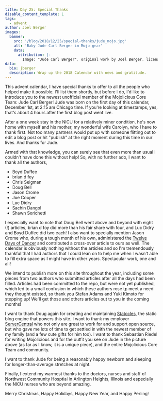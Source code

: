 ```yaml
---
title: Day 25: Special Thanks
disable_content_template: 1
tags:
  - advent
author: Joel Berger
images:
  banner:
    src: '/blog/2018/12/25/special-thanks/jude_mojo.jpg'
    alt: 'Baby Jude Carl Berger in Mojo gear'
    data:
      attribution: |-
        Image: "Jude Carl Berger", original work by Joel Berger, licensed [CC BY-NC-ND 4.0](https://creativecommons.org/licenses/by-nc-nd/4.0/).
data:
  bio: jberger
  description: Wrap up the 2018 Calendar with news and gratitude.
---
```


This advent calendar, I have special thanks to offer to all the people who helped make it possible.
I'll list them shortly, but before I do, I'd like to introduce you to the newest unofficial member of the Mojolicious Core Team: Jude Carl Berger!
Jude was born on the first day of this calendar, December 1st, at 2:15 am Chicago time.
If you're looking at timestamps, yes, that's about 4 hours after the first blog post went live.

After a one week stay in the NICU for a relatively minor condition, he's now home with myself and his mother, my wonderful wife Carolyn, who I have to thank first.
Not too many partners would put up with someone flitting out to edit a blog post or hit "publish" at the right moment during this time in our lives.
And thanks for Jude.

Armed with that knowledge, you can surely see that even more than usual I couldn't have done this without help!
So, with no further ado, I want to thank all the authors,

- Boyd Duffee
- brian d foy
- Chris Seigman
- Doug Bell
- Jason Crome
- Joe Cooper
- Luc Didry
- Sachin Dangol
- Shawn Sorichetti

I especially want to note that Doug Bell went above and beyond with eight (!) articles, brian d foy did more than his fair share with four, and Luc Didry and Boyd Duffee did two each!
I also want to specially mention Jason Crome who, during a tough month of his own, administered the [Twelve Days of Dancer](http://advent.perldancer.org/2018) and contributed a cross-over article to ours as well.
The calendar is obviously nothing without the articles and so I'm tremendously thankful that I had authors that I could lean on to help me when I wasn't able to fill extra space as I might have in other years.
Spectacular work, one and all!

We intend to publish more on this site throughout the year, including some pieces from two authors who submitted articles after all the days had been filled.
Articles had been committed to the repo, but were not yet published, which led to a small confusion in which these authors rose tp meet a need they thought existed, so thank you Stefan Adams and Yuki Kimoto for stepping up!
We'll get those and others articles out to you in the coming months!

I want to thank Doug again for creating and maintaining [Statocles](http://preaction.me/statocles/), the static blog engine that powers this site.
I want to thank my employer [ServerCentral](https://www.servercentral.com/) who not only are great to work for and support open source, but who gave me lots of time to get settled in with the newest member of my family (and a few cute gifts for him too).
I want to thank Sebastian Riedel for writing Mojolicious and for the outfit you see on Jude in the picture above (as far as I know, it is a unique piece), and the entire Mojolicious Core Team and community.

I want to thank Jude for being a reasonably happy newborn and sleeping for longer-than-average stretches at night.

Finally, I extend my warmest thanks to the doctors, nurses and staff of Northwest Community Hosptial in Arlington Heights, Illinois and especially the NICU nurses who are beyond amazing.

Merry Christmas, Happy Holidays, Happy New Year, and Happy Perling!

